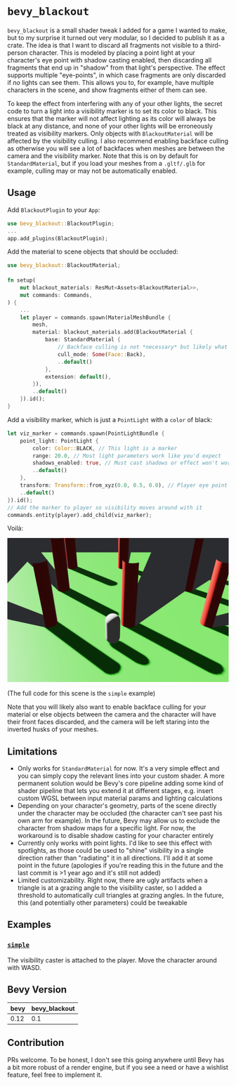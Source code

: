 # `bevy_blackout`
`bevy_blackout` is a small shader tweak I added for a game I wanted to make, but to my surprise it turned out very modular, so I decided to publish it as a crate. The idea is that I want to discard all fragments not visible to a third-person character. This is modeled by placing a point light at your character's eye point with shadow casting enabled, then discarding all fragments that end up in "shadow" from that light's perspective. The effect supports multiple "eye-points", in which case fragments are only discarded if *no* lights can see them. This allows you to, for example, have multiple characters in the scene, and show fragments either of them can see.

To keep the effect from interfering with any of your other lights, the secret code to turn a light into a visibility marker is to set its color to black. This ensures that the marker will not affect lighting as its color will always be black at any distance, and none of your other lights will be erroneously treated as visibility markers. Only objects with `BlackoutMaterial` will be affected by the visibility culling. I also recommend enabling backface culling as otherwise you will see a lot of backfaces when meshes are between the camera and the visibility marker. Note that this is on by default for `StandardMaterial`, but if you load your meshes from a `.gltf/.glb` for example, culling may or may not be automatically enabled.

## Usage
Add `BlackoutPlugin` to your `App`:
```rs
use bevy_blackout::BlackoutPlugin;
...
app.add_plugins(BlackoutPlugin);
```
Add the material to scene objects that should be occluded:
```rs
use bevy_blackout::BlackoutMaterial;

fn setup(
    mut blackout_materials: ResMut<Assets<BlackoutMaterial>>,
    mut commands: Commands,
) {
    ...
    let player = commands.spawn(MaterialMeshBundle {
        mesh,
        material: blackout_materials.add(BlackoutMaterial {
            base: StandardMaterial {
                // Backface culling is not *necessary* but likely what you want
                cull_mode: Some(Face::Back),
                ..default()
            },
            extension: default(),
        }),
        ..default()
    }).id();
}
```
Add a visibility marker, which is just a `PointLight` with a `color` of black:
```rs
let viz_marker = commands.spawn(PointLightBundle {
    point_light: PointLight {
        color: Color::BLACK, // This light is a marker
        range: 20.0, // Most light parameters work like you'd expect
        shadows_enabled: true, // Must cast shadows or effect won't work
        ..default()
    },
    transform: Transform::from_xyz(0.0, 0.5, 0.0), // Player eye point
    ..default()
}).id();
// Add the marker to player so visibility moves around with it
commands.entity(player).add_child(viz_marker);
```
Voilà:

![Demo of third-person visibility occlusion](content/demo.png)

(The full code for this scene is the `simple` example)

Note that you will likely also want to enable backface culling for your material or else objects between the camera and the character will have their front faces discarded, and the camera will be left staring into the inverted husks of your meshes.

## Limitations
- Only works for `StandardMaterial` for now. It's a very simple effect and you can simply copy the relevant lines into your custom shader. A more permanent solution would be Bevy's core pipeline adding some kind of shader pipeline that lets you extend it at different stages, e.g. insert custom WGSL between input material params and lighting calculations
- Depending on your character's geometry, parts of the scene directly under the character may be occluded (the character can't see past his own arm for example). In the future, Bevy may allow us to exclude the character from shadow maps for a specific light. For now, the workaround is to disable shadow casting for your character entirely
- Currently only works with point lights. I'd like to see this effect with spotlights, as those could be used to "shine" visibility in a single direction rather than "radiating" it in all directions. I'll add it at some point in the future (apologies if you're reading this in the future and the last commit is >1 year ago and it's still not added)
- Limited customizability. Right now, there are ugly artifacts when a triangle is at a grazing angle to the visibility caster, so I added a threshold to automatically cull triangles at grazing angles. In the future, this (and potentially other parameters) could be tweakable

## Examples

### [`simple`](examples/simple.rs)
The visibility caster is attached to the player. Move the character around with WASD.

## Bevy Version

| bevy | bevy_blackout |
| ---- | ------------- |
| 0.12 | 0.1           |

## Contribution

PRs welcome. To be honest, I don't see this going anywhere until Bevy has a bit more robust of a render engine, but if you see a need or have a wishlist feature, feel free to implement it.
